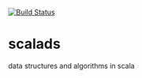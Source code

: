 [![Build Status](https://travis-ci.org/scalads/scalads.svg?branch=master)](https://travis-ci.org/scalads/scalads)

scalads
=======

data structures and algorithms in scala
